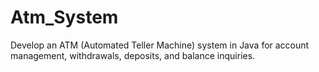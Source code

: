 # Atm_System
Develop an ATM (Automated Teller Machine) system in Java for account management, withdrawals, deposits, and balance inquiries.
